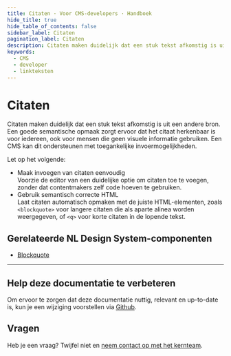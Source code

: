 ```yaml
---
title: Citaten · Voor CMS-developers · Handboek
hide_title: true
hide_table_of_contents: false
sidebar_label: Citaten
pagination_label: Citaten
description: Citaten maken duidelijk dat een stuk tekst afkomstig is uit een andere bron. Een goede semantische opmaak zorgt ervoor dat het citaat herkenbaar is voor iedereen, ook voor mensen die geen visuele informatie gebruiken. Een CMS kan dit ondersteunen met toegankelijke invoermogelijkheden.
keywords:
  - CMS
  - developer
  - linkteksten
---
```


# Citaten

Citaten maken duidelijk dat een stuk tekst afkomstig is uit een andere bron. Een goede semantische opmaak zorgt ervoor dat het citaat herkenbaar is voor iedereen, ook voor mensen die geen visuele informatie gebruiken. Een CMS kan dit ondersteunen met toegankelijke invoermogelijkheden.

Let op het volgende:

- Maak invoegen van citaten eenvoudig  
  Voorzie de editor van een duidelijke optie om citaten toe te voegen, zonder dat contentmakers zelf code hoeven te gebruiken.
- Gebruik semantisch correcte HTML  
  Laat citaten automatisch opmaken met de juiste HTML-elementen, zoals `<blockquote>` voor langere citaten die als aparte alinea worden weergegeven, of `<q>` voor korte citaten in de lopende tekst.

## Gerelateerde NL Design System-componenten

- [Blockquote](/blockquote)

---

## Help deze documentatie te verbeteren

Om ervoor te zorgen dat deze documentatie nuttig, relevant en up-to-date is, kun je een wijziging voorstellen via [Github](https://github.com/nl-design-system/documentatie).

## Vragen

Heb je een vraag? Twijfel niet en [neem contact op met het kernteam](../../project/kernteam.mdx).
